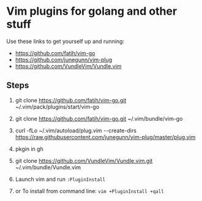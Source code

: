 # Vim plugins for golang and other stuff

Use these links to get yourself up and running:

- https://github.com/fatih/vim-go
- https://github.com/junegunn/vim-plug
- https://github.com/VundleVim/Vundle.vim

## Steps

1. git clone https://github.com/fatih/vim-go.git ~/.vim/pack/plugins/start/vim-go
2. git clone https://github.com/fatih/vim-go.git ~/.vim/bundle/vim-go
3. curl -fLo ~/.vim/autoload/plug.vim --create-dirs \
    https://raw.githubusercontent.com/junegunn/vim-plug/master/plug.vim
4. pkgin in gh
5. git clone https://github.com/VundleVim/Vundle.vim.git ~/.vim/bundle/Vundle.vim

6. Launch vim and run `:PluginInstall`
  1. or To install from command line: `vim +PluginInstall +qall`
